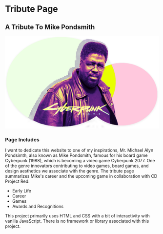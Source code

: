 # Tribute Page
## A Tribute To Mike Pondsmith




![Mike Pondsmith](https://github.com/Marvista8/images/blob/main/CyberPunk/C2%D7%98%D7%A0%D7%A7%D7%A8%D7%A5.png?raw=true)



### Page Includes

I want to dedicate this website to one of my inspirations, Mr. Michael Alyn Pondsimth, also known as Mike Pondsmith, famous for his board game Cyberpunk (1988), which is becoming a video game Cyberpunk 2077. One of the genre innovators contributing to video games, board games, and design aesthetics we associate with the genre. The tribute page summarizes Mike's career and the upcoming game in collaboration with CD Project Red.

- Early Life
- Career
- Games
- Awards and Recognitions

This project primarily uses HTML and CSS with a bit of interactivity with vanilla JavaScript. There is no framework or library associated with this project.

